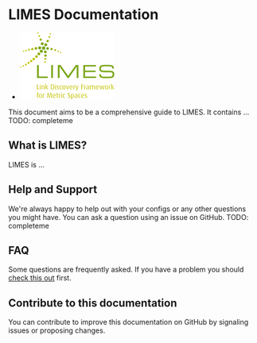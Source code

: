 # LIMES Documentation

* ![LIMES Logo](./images/limes_logo.png "fig:")

This document aims to be a comprehensive guide to LIMES.
It contains ...
TODO: completeme

## What is LIMES?

LIMES is ...

## Help and Support

We're always happy to help out with your configs or any other questions you might have.
You can ask a question using an issue on GitHub.
TODO: completeme

## FAQ

Some questions are frequently asked. If you have a problem you should [check this out](faq.md) first.

## Contribute to this documentation

You can contribute to improve this documentation on GitHub by signaling issues or proposing changes.

